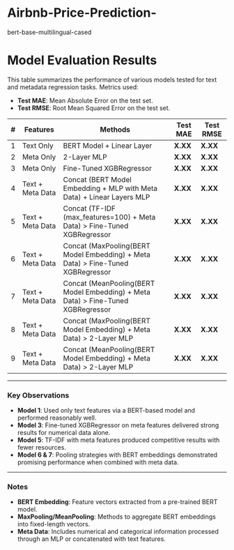# Airbnb-Price-Prediction-

bert-base-multilingual-cased

# Model Evaluation Results

This table summarizes the performance of various models tested for text and metadata regression tasks. Metrics used:
- **Test MAE**: Mean Absolute Error on the test set.
- **Test RMSE**: Root Mean Squared Error on the test set.

| **#** | **Features**       | **Methods**                                                | **Test MAE** | **Test RMSE** |
|-------|---------------------|------------------------------------------------------------|--------------|---------------|
| 1     | Text Only          | BERT Model + Linear Layer                                   | **X.XX**     | **X.XX**      |
| 2     | Meta Only          | 2-Layer MLP                                                | **X.XX**     | **X.XX**      |
| 3     | Meta Only          | Fine-Tuned XGBRegressor                                    | **X.XX**     | **X.XX**      |
| 4     | Text + Meta Data   | Concat (BERT Model Embedding + MLP with Meta Data) + Linear Layers MLP | **X.XX**     | **X.XX**      |
| 5     | Text + Meta Data   | Concat (TF-IDF (max_features=100) + Meta Data) > Fine-Tuned XGBRegressor | **X.XX**     | **X.XX**      |
| 6     | Text + Meta Data   | Concat (MaxPooling(BERT Model Embedding) + Meta Data) > Fine-Tuned XGBRegressor | **X.XX**     | **X.XX**      |
| 7     | Text + Meta Data   | Concat (MeanPooling(BERT Model Embedding) + Meta Data) > Fine-Tuned XGBRegressor | **X.XX**     | **X.XX**      |
| 8     | Text + Meta Data   | Concat (MaxPooling(BERT Model Embedding) + Meta Data) > 2-Layer MLP | **X.XX**     | **X.XX**      |
| 9     | Text + Meta Data   | Concat (MeanPooling(BERT Model Embedding) + Meta Data) > 2-Layer MLP | **X.XX**     | **X.XX**      |

---

### Key Observations
- **Model 1**: Used only text features via a BERT-based model and performed reasonably well.
- **Model 3**: Fine-tuned XGBRegressor on meta features delivered strong results for numerical data alone.
- **Model 5**: TF-IDF with meta features produced competitive results with fewer resources.
- **Model 6 & 7**: Pooling strategies with BERT embeddings demonstrated promising performance when combined with meta data.

---

### Notes
- **BERT Embedding**: Feature vectors extracted from a pre-trained BERT model.
- **MaxPooling/MeanPooling**: Methods to aggregate BERT embeddings into fixed-length vectors.
- **Meta Data**: Includes numerical and categorical information processed through an MLP or concatenated with text features.

